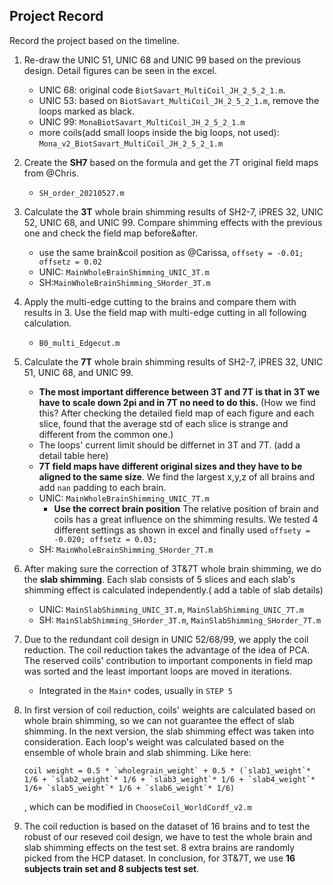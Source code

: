 ## Project Record

Record the project based on the timeline.

1. Re-draw the UNIC 51, UNIC 68 and UNIC 99 based on the previous design. Detail figures can be seen in the excel.

   + UNIC 68: original code `BiotSavart_MultiCoil_JH_2_5_2_1.m`.
   + UNIC 53: based on `BiotSavart_MultiCoil_JH_2_5_2_1.m`, remove the loops marked as black.
   + UNIC 99: `MonaBiotSavart_MultiCoil_JH_2_5_2_1.m`
   + more coils(add small loops inside the big loops, not used): `Mona_v2_BiotSavart_MultiCoil_JH_2_5_2_1.m`

2. Create the **SH7** based on the formula and get the 7T original field maps from @Chris.

   + `SH_order_20210527.m`

3. Calculate the **3T** whole brain shimming results of SH2-7, iPRES 32, UNIC 52, UNIC 68, and UNIC 99. Compare shimming effects with the previous one and check the field map before&after.

   + use the same brain&coil position as @Carissa, `offsety = -0.01; offsetz = 0.02`
   + UNIC: `MainWholeBrainShimming_UNIC_3T.m`
   + SH:`MainWholeBrainShimming_SHorder_3T.m`

4. Apply the multi-edge cutting to the brains and compare them with results in 3. Use the field map with multi-edge cutting in all following calculation.

   + `B0_multi_Edgecut.m`

5. Calculate the **7T** whole brain shimming results of SH2-7, iPRES 32, UNIC 51, UNIC 68, and UNIC 99. 

   + **The most important difference between 3T and 7T is that in 3T we have to scale down 2pi and in 7T no need to do this.** (How we find this? After checking the detailed field map of each figure and each slice, found that the average std of each slice is strange and different from the common one.) 
   + The loops' current limit should be differnet in 3T and 7T. (add a detail table here)
   + **7T field maps have different original sizes and they have to be aligned to the same size**. We find the largest x,y,z of all brains and add `nan` padding to each brain. 
   + UNIC: `MainWholeBrainShimming_UNIC_7T.m`
     + **Use the correct brain position** The relative position of brain and coils has a great influence on the shimming results. We tested 4 different settings as shown in excel and finally used `offsety = -0.020; offsetz = 0.03;`
   + SH: `MainWholeBrainShimming_SHorder_7T.m `

6. After making sure the correction of 3T&7T whole brain shimming, we do the **slab shimming**. Each slab consists of 5 slices and each slab's shimming effect is calculated independently.( add a table of slab details)

   + UNIC: `MainSlabShimming_UNIC_3T.m`, `MainSlabShimming_UNIC_7T.m`
   + SH: `MainSlabShimming_SHorder_3T.m`, `MainSlabShimming_SHorder_7T.m`

7. Due to the redundant coil design in UNIC 52/68/99, we apply the coil reduction. The coil reduction takes the advantage of the idea of PCA. The reserved coils' contribution to important components in field map was sorted and the least important loops are moved in iterations. 

   + Integrated in the `Main*` codes, usually in `STEP 5`

8. In first version of coil reduction, coils' weights are calculated based on whole brain shimming, so we can not guarantee the effect of slab shimming. In the next version, the slab shimming effect was taken into consideration. Each loop's weight was calculated based on the ensemble of whole brain and slab shimming. Like here:

   ```
   coil weight = 0.5 * `wholegrain_weight` + 0.5 * (`slab1_weight`* 1/6 + `slab2_weight`* 1/6 + `slab3_weight`* 1/6 + `slab4_weight`* 1/6+ `slab5_weight`* 1/6 + `slab6_weight`* 1/6)
   ```

   , which can be modified in `ChooseCoil_WorldCordf_v2.m` 

9. The coil reduction is based on the dataset of 16 brains and to test the robust of our reseved coil design, we have to test the whole brain and slab shimming effects on the test set. 8 extra brains are randomly picked from the HCP dataset. In conclusion, for 3T&7T, we use **16 subjects train set and 8 subjects test set**.
